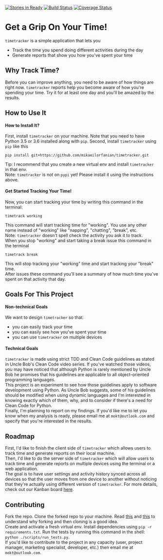 [![Stories in Ready](https://badge.waffle.io/mikaeilorfanian/timetracker.png?label=ready&title=Ready)](https://waffle.io/mikaeilorfanian/timetracker?utm_source=badge)
[![Build Status](https://travis-ci.org/mikaeilorfanian/timetracker.svg?branch=master)](https://travis-ci.org/mikaeilorfanian/timetracker)
[![Coverage Status](https://coveralls.io/repos/github/mikaeilorfanian/timetracker/badge.svg?branch=master)](https://coveralls.io/github/mikaeilorfanian/timetracker?branch=master)
# Get a Grip On Your Time!
`timetracker` is a simple application that lets you
* Track the time you spend doing different activities during the day
* Generate reports that show you how you've spent your time

## Why Track Time?
Before you can improve anything, you need to be aware of how things are right now. `timetracker` reports help you become aware of how you're spending your time. Try it for at least one day and you'll be amazed by the results.

## How to Use It
#### How to Install It?
First, install `timetracker` on your machine. Note that you need to have Python 3.5 or 3.6 installed along with `pip`.
Second, install `timetracker` using `pip` like this   
```
pip install git+https://github.com/mikaeilorfanian/timetracker.git
```
Tip: I recommend that you create a new virtual env and install `timetracker` in that env.   
Note: `timetracker` is not on `pypi` yet! Please install it using the instructions above.   
#### Get Started Tracking Your Time!
Now, you can start tracking your time by writing this command in the terminal:   
```
timetrack working
```
This command will start tracking time for "working". You use any other name instead of "working" like "napping", "chatting", "break", etc.   
Note: `timetracker` doesn't spell check the activity you ask it to track.   
When you stop "working" and start taking a break issue this command in the terminal   
```
timetrack break
``` 
This will stop tracking your "working" time and start tracking your "break" time.   
After issues these command you'll see a summary of how much time you've spent on that activity that day.   
## Goals For This Project
#### Non-technical Goals
We want to design `timetracker` so that:
* you can easily track your time
* you can easily see how you've spent your time
* you can use `timetracker` on multiple devices
#### Technical Goals
`timetracker` is made using strict TDD and Clean Code guidelines as stated in Uncle Bob's Clean Code video series. If you've watched those videos, you may have noticed that although Python is rarely mentioned by Uncle Bob he promises that his guidelines are applicable to all object-oriented programming languages.   
This project is an experiment to see how those guidelines apply to software development using Python. As Uncle Bob suggests, some of his guidelines should be modified when using dynamic languages and I'm interested in knowing exactly which of them, why, and to consider if there's a need for Clean Code for Python.   
Finally, I'm planning to report on my findings. If you'd like me to let you know when my analysis is ready, please email me at `mokt@outlook.com` and specify that you're interested in the results.
## Roadmap
First, I'd like to finish the client side of `timetracker` which allows users to track time and generate reports on their local machine.   
Then, I'd like to do the server side of `timetracker` which will allow users to track time and generate reports on multiple devices using the terminal or a web application.   
The goal is to have user settings and activity history synced across all devices so that the user moves from one device to another without noticing that they're actually using different version of `timetracker`.
For more details, check out our Kanban board [here](https://waffle.io/mikaeilorfanian/timetracker).

## Contributing
Fork the repo. Clone the forked repo to your machine. Read [this](https://help.github.com/articles/configuring-a-remote-for-a-fork/) and [this](https://help.github.com/articles/syncing-a-fork/) to understand why forking and then cloning is a good idea.   
Create and activate a fresh virtual env. Install dependencies using `pip -r requirements.txt`. Run the tests by running this command in the shell: `python ./scripts/run_tests.py`.    
If you'd like to contribute to the project in any capacity (user, project manager, marketing specialist, developer, etc.) then email me at `mokt@outlook.com`.
